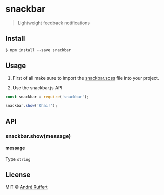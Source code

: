 # snackbar

> Lightweight feedback notifications

## Install

```
$ npm install --save snackbar
```

## Usage

1. First of all make sure to import the [snackbar.scss](https://github.com/andreruffert/snackbar/blob/master/src/snackbar.scss) file into your project.

2. Use the snackbar.js API
```js
const snackbar = require('snackbar');

snackbar.show('Ohai!');
```


## API

### snackbar.show(message)

#### message 

Type `string`

## License

MIT © [André Ruffert](http://andreruffert.com)
